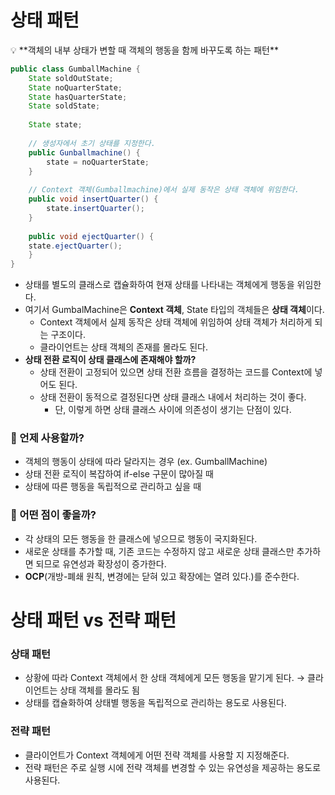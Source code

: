 # 상태 패턴

<aside>
💡 **객체의 내부 상태가 변할 때 객체의 행동을 함께 바꾸도록 하는 패턴**

</aside>

```java
public class GumballMachine {
	State soldOutState;
	State noQuarterState;
	State hasQuarterState;
	State soldState;
	
	State state;
	
	// 생성자에서 초기 상태를 지정한다.
	public Gunballmachine() {
		state = noQuarterState;
	}
	
	// Context 객체(Gumballmachine)에서 실제 동작은 상태 객체에 위임한다.
	public void insertQuarter() {
		state.insertQuarter();
	}
	
	public void ejectQuarter() {
	state.ejectQuarter();
	}
}
```

- 상태를 별도의 클래스로 캡슐화하여 현재 상태를 나타내는 객체에게 행동을 위임한다.
- 여기서 GumbalMachine은 **Context 객체**, State 타입의 객체들은 **상태 객체**이다.
    - Context 객체에서 실제 동작은 상태 객체에 위임하여 상태 객체가 처리하게 되는 구조이다.
    - 클라이언트는 상태 객체의 존재를 몰라도 된다.
- **상태 전환 로직이 상태 클래스에 존재해야 할까?**
    - 상태 전환이 고정되어 있으면 상태 전환 흐름을 결정하는 코드를 Context에 넣어도 된다.
    - 상태 전환이 동적으로 결정된다면 상태 클래스 내에서 처리하는 것이 좋다.
        - 단, 이렇게 하면 상태 클래스 사이에 의존성이 생기는 단점이 있다.

### 🧐 언제 사용할까?

- 객체의 행동이 상태에 따라 달라지는 경우 (ex. GumballMachine)
- 상태 전환 로직이 복잡하여 if-else 구문이 많아질 때
- 상태에 따른 행동을 독립적으로 관리하고 싶을 때

### 🤩 어떤 점이 좋을까?

- 각 상태의 모든 행동을 한 클래스에 넣으므로 행동이 국지화된다.
- 새로운 상태를 추가할 때, 기존 코드는 수정하지 않고 새로운 상태 클래스만 추가하면 되므로 유연성과 확장성이 증가한다.
- **OCP**(개방-폐쇄 원칙, 변경에는 닫혀 있고 확장에는 열려 있다.)를 준수한다.

# 상태 패턴 vs 전략 패턴

### 상태 패턴

- 상황에 따라 Context 객체에서 한 상태 객체에게 모든 행동을 맡기게 된다. → 클라이언트는 상태 객체를 몰라도 됨
- 상태를 캡슐화하여 상태별 행동을 독립적으로 관리하는 용도로 사용된다.

### 전략 패턴

- 클라이언트가 Context 객체에게 어떤 전략 객체를 사용할 지 지정해준다.
- 전략 패턴은 주로 실행 시에 전략 객체를 변경할 수 있는 유연성을 제공하는 용도로 사용된다.
